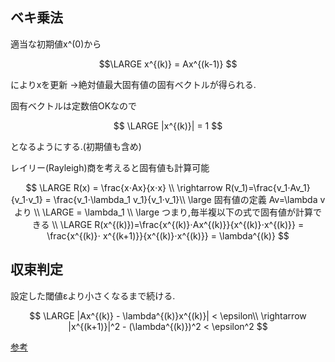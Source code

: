 ## ベキ乗法

適当な初期値x^(0)から

$$\LARGE x^{(k)} = Ax^{(k-1)} $$

によりxを更新 ->絶対値最大固有値の固有ベクトルが得られる.

固有ベクトルは定数倍OKなので

$$ \LARGE |x^{(k)}| = 1 $$

となるようにする.(初期値も含め)

レイリー(Rayleigh)商を考えると固有値も計算可能

$$
\LARGE
R(x) = \frac{x⋅Ax}{x⋅x} \\
\rightarrow R(v_1)=\frac{v_1⋅Av_1}{v_1⋅v_1} = \frac{v_1⋅\lambda_1 v_1}{v_1⋅v_1}\\
\large 固有値の定義 Av=\lambda v より \\
\LARGE = \lambda_1 \\
\large つまり,毎半複以下の式で固有値が計算できる \\
\LARGE R(x^{(k)})=\frac{x^{(k)}⋅Ax^{(k)}}{x^{(k)}⋅x^{(k)}} = \frac{x^{(k)}⋅ x^{(k+1)}}{x^{(k)}⋅x^{(k)}} = \lambda^{(k)}
$$

## 収束判定

設定した閾値εより小さくなるまで続ける.

$$
\LARGE |Ax^{(k)} - \lambda^{(k)}x^{(k)}| < \epsilon\\
\rightarrow |x^{(k+1)}|^2 - (\lambda^{(k)})^2 < \epsilon^2
$$


[参考](http://www.slis.tsukuba.ac.jp/~fujisawa.makoto.fu/lecture/mic/text/10_eigen.pdf)